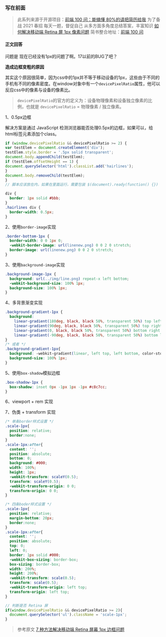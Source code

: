 ### 写在前面

> 此系列来源于开源项目：[前端 100 问：能搞懂 80%的请把简历给我](https://github.com/yygmind/blog/issues/43)
> 为了备战 2021 春招
> 每天一题，督促自己
> 从多方面多角度总结答案，丰富知识
> [如何解决移动端 Retina 屏 1px 像素问题](https://github.com/Advanced-Frontend/Daily-Interview-Question/issues/115)
> 简书整合地址：[前端 100 问](https://www.jianshu.com/c/70e2e00df1b0)

#### 正文回答

问题是 现在已经没有1px的问题了啊。17以前的BUG了吧？

**造成边框变粗的原因**

其实这个原因很简单，因为css中的1px并不等于移动设备的1px，这些由于不同的手机有不同的像素密度。在window对象中有一个`devicePixelRatio`属性，他可以反应css中的像素与设备的像素比。

> `devicePixelRatio`的官方的定义为：设备物理像素和设备独立像素的比例，也就是 `devicePixelRatio` = 物理像素 / 独立像素。

1、0.5px边框

解决方案是通过 JavaScript 检测浏览器能否处理0.5px的边框，如果可以，给html标签元素添加个class。

```js
if (window.devicePixelRatio && devicePixelRatio >= 2) {
var testElem = document.createElement('div');
testElem.style.border = '.5px solid transparent';
document.body.appendChild(testElem);
if (testElem.offsetHeight == 1) {
document.querySelector('html').classList.add('hairlines');
}
document.body.removeChild(testElem);
}
// 脚本应该放在内，如果在里面运行，需要包装 $(document).ready(function() {})
```

```css
div {
  border: 1px solid #bbb;
}
.hairlines div {
  border-width: 0.5px;
}
```

2、使用`border-image`实现

```css
.border-bottom-1px {
  border-width: 0 0 1px 0;
  -webkit-border-image: url(linenew.png) 0 0 2 0 stretch;
  border-image: url(linenew.png) 0 0 2 0 stretch;
}
```

3、使用`background-image`实现

```css
.background-image-1px {
  background: url(../img/line.png) repeat-x left bottom;
  -webkit-background-size: 100% 1px;
  background-size: 100% 1px;
}
```

4、多背景渐变实现

```css
.background-gradient-1px {
  background:
    linear-gradient(180deg, black, black 50%, transparent 50%) top left / 100% 1px no-repeat,
    linear-gradient(90deg, black, black 50%, transparent 50%) top right / 1px 100% no-repeat,
    linear-gradient(0, black, black 50%, transparent 50%) bottom right / 100% 1px no-repeat,
    linear-gradient(-90deg, black, black 50%, transparent 50%) bottom left / 1px 100% no-repeat;
}
/* 或者 */
.background-gradient-1px{
  background: -webkit-gradient(linear, left top, left bottom, color-stop(.5, transparent), color-stop(.5, #c8c7cc), to(#c8c7cc)) left bottom repeat-x;
  background-size: 100% 1px;
}
```

5、使用`box-shadow`模拟边框

```css
.box-shadow-1px {
  box-shadow: inset 0px -1px 1px -1px #c8c7cc;
}
```

6、viewport + rem 实现

7、伪类 + transform 实现

```css
/* 单条border样式设置 */
.scale-1px{
  position: relative;
  border:none;
}
.scale-1px:after{
  content: '';
  position: absolute;
  bottom: 0;
  background: #000;
  width: 100%;
  height: 1px;
  -webkit-transform: scaleY(0.5);
  transform: scaleY(0.5);
  -webkit-transform-origin: 0 0;
  transform-origin: 0 0;
}

/* 四条boder样式设置 */
.scale-1px{
  position: relative;
  margin-bottom: 20px;
  border:none;
}
.scale-1px:after{
  content: '';
  position: absolute;
  top: 0;
  left: 0;
  border: 1px solid #000;
  -webkit-box-sizing: border-box;
  box-sizing: border-box;
  width: 200%;
  height: 200%;
  -webkit-transform: scale(0.5);
  transform: scale(0.5);
  -webkit-transform-origin: left top;
  transform-origin: left top;
}
```

```js
// 判断是否 Retina 屏
if(window.devicePixelRatio && devicePixelRatio >= 2){
  document.querySelector('ul').className = 'scale-1px';
}
```

> 参考原文 [7 种方法解决移动端 Retina 屏幕 1px 边框问题](https://juejin.cn/post/6844903456717668359)